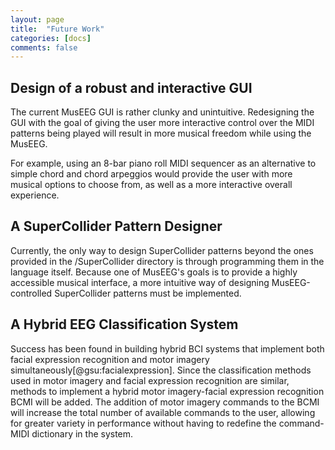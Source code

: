 ```yaml
---
layout: page
title:  "Future Work"
categories: [docs]
comments: false
---
```



Design of a robust and interactive GUI
--------------------------------------

The current MusEEG GUI is rather clunky and unintuitive. Redesigning the
GUI with the goal of giving the user more interactive control over the
MIDI patterns being played will result in more musical freedom while
using the MusEEG.

For example, using an 8-bar piano roll MIDI sequencer as an alternative
to simple chord and chord arpeggios would provide the user with more
musical options to choose from, as well as a more interactive overall
experience.

A SuperCollider Pattern Designer
--------------------------------

Currently, the only way to design SuperCollider patterns beyond the ones
provided in the /SuperCollider directory is through programming them in
the language itself. Because one of MusEEG's goals is to provide a
highly accessible musical interface, a more intuitive way of designing
MusEEG-controlled SuperCollider patterns must be implemented.

A Hybrid EEG Classification System
----------------------------------

Success has been found in building hybrid BCI systems that implement
both facial expression recognition and motor imagery
simultaneously[@gsu:facialexpression]. Since the classification methods
used in motor imagery and facial expression recognition are similar,
methods to implement a hybrid motor imagery-facial expression
recognition BCMI will be added. The addition of motor imagery commands
to the BCMI will increase the total number of available commands to the
user, allowing for greater variety in performance without having to
redefine the command-MIDI dictionary in the system.
